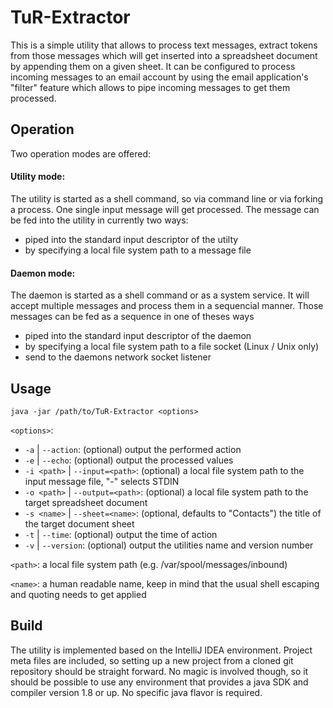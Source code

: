 # TuR-Extractor
This is a simple utility that allows to process text messages, extract tokens from those messages which will get inserted into a spreadsheet document by appending them on a given sheet. 
It can be configured to process incoming messages to an email account by using the email application's "filter" feature which allows to pipe incoming messages to get them processed. 

## Operation
Two operation modes are offered: 

#### Utility mode: 
The utility is started as a shell command, so via command line or via forking a process. 
One single input message will get processed. The message can be fed into the utility in currently two ways: 
  * piped into the standard input descriptor of the utilty
  * by specifying a local file system path to a message file

#### Daemon mode:
The daemon is started as a shell command or as a system service. 
It will accept multiple messages and process them in a sequencial manner. 
Those messages can be fed as a sequence in one of theses ways
  * piped into the standard input descriptor of the daemon
  * by specifying a local file system path to a file socket (Linux / Unix only)
  * send to the daemons network socket listener

## Usage
`java -jar /path/to/TuR-Extractor <options>`

`<options>`: 
* `-a` | `--action`: (optional) output the performed action
* `-e` | `--echo`: (optional) output the processed values
* `-i <path>` | `--input=<path>`: (optional) a local file system path to the input message file, "-" selects STDIN
* `-o <path>` | `--output=<path>`: (optional) a local file system path to the target spreadsheet document
* `-s <name>` | `--sheet=<name>`: (optional, defaults to "Contacts") the title of the target document sheet 
* `-t` | `--time`: (optional) output the time of action
* `-v` | `--version`: (optional) output the utilities name and version number

`<path>`: a local file system path (e.g. /var/spool/messages/inbound)

`<name>`: a human readable name, keep in mind that the usual shell escaping and quoting needs to get applied

## Build
The utility is implemented based on the IntelliJ IDEA environment. Project meta files are included, so setting up a new project from a cloned git repository should be straight forward. 
No magic is involved though, so it should be possible to use any environment that provides a java SDK and compiler version 1.8 or up. No specific java flavor is required. 
